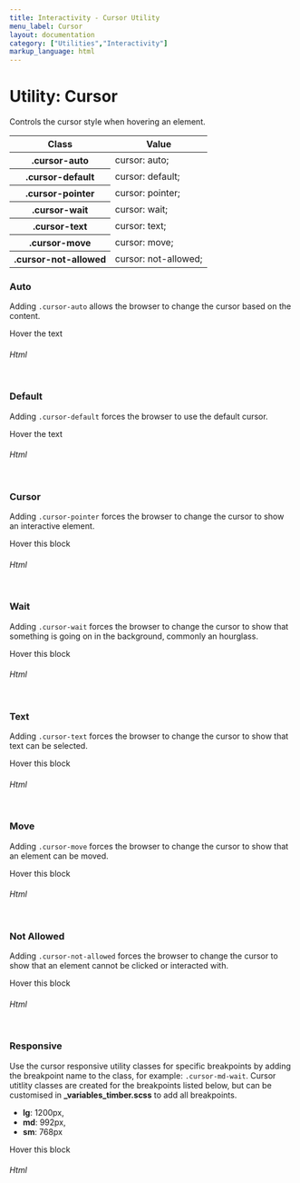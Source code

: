 ```yaml
---
title: Interactivity - Cursor Utility
menu_label: Cursor
layout: documentation
category: ["Utilities","Interactivity"]
markup_language: html
---
```


<div class="section-block">
  <div class="row pt-40 pt-md-40">
    <div class="col w-9/12 w-md-full order-2 content-inner">
      <h1 class="font-light">Utility: Cursor</h1>
      <p>Controls the cursor style when hovering an element.</p>
      <!-- Classes -->
      <div class="table-scrollable h-400">
        <table class="table size-md rounded bg-white">
          <thead>
            <tr>
              <th> Class </th>
              <th> Value </th>
            </tr>
          </thead>
          <tbody class="font-mono">
            <tr>
              <th class="color-indigo">.cursor-auto</th>
              <td> cursor: auto; </td>
            </tr>
            <tr>
              <th class="color-indigo">.cursor-default</th>
              <td> cursor: default; </td>
            </tr>
            <tr>
              <th class="color-indigo">.cursor-pointer</th>
              <td> cursor: pointer; </td>
            </tr>
            <tr>
              <th class="color-indigo">.cursor-wait</th>
              <td> cursor: wait; </td>
            </tr>
            <tr>
              <th class="color-indigo">.cursor-text</th>
              <td> cursor: text; </td>
            </tr>
            <tr>
              <th class="color-indigo">.cursor-move</th>
              <td> cursor: move; </td>
            </tr>
            <tr>
              <th class="color-indigo">.cursor-not-allowed</th>
              <td> cursor: not-allowed; </td>
            </tr>
          </tbody>
        </table>
      </div>
      <!-- Classes End -->
      <!-- Demo Block -->
      <div class="demo-block mt-80">
        <h3 class="font-light">Auto</h3>
        <p>Adding <code class="color-indigo font-bold">.cursor-auto</code> allows the browser to change the cursor based on the content.</p>
        <div class="p-30 center rounded bg-grey-ultralight">
          <div class="cursor-auto py-10 px-20 inline-block rounded bg-grey-darkest color-white">Hover the text</div>
        </div>
      </div>
      <!-- Demo Block End -->
      <!-- code -->
      <h6 class="uppercase">Html</h6>
      <div class="rounded p-20 overflow-y-scroll mb-0 bg-gradient-grey-ultralight border-l border-4 border-solid border-indigo">
        <pre class="m-0 language-html"><code class="inline-block scrolling-touch"><!--<div class="cursor-auto py-10 px-20 inline-block rounded bg-grey-darkest color-white">Hover the text</div>
--></code></pre>
      </div>
      <!-- code -->
      <!-- Demo Block -->
      <div class="demo-block mt-80">
        <h3 class="font-light">Default</h3>
        <p>Adding <code class="color-indigo font-bold">.cursor-default</code> forces the browser to use the default cursor.</p>
        <div class="p-30 center rounded bg-grey-ultralight">
          <div class="cursor-default py-10 px-20 inline-block rounded bg-grey-darkest color-white">Hover the text</div>
        </div>
      </div>
      <!-- Demo Block End -->
      <!-- code -->
      <h6 class="uppercase">Html</h6>
      <div class="rounded p-20 overflow-y-scroll mb-0 bg-gradient-grey-ultralight border-l border-4 border-solid border-indigo">
        <pre class="m-0 language-html"><code class="inline-block scrolling-touch"><!--<div class="cursor-default py-10 px-20 inline-block rounded bg-grey-darkest color-white">Hover the text</div>
--></code></pre>
      </div>
      <!-- code -->
      <!-- Demo Block -->
      <div class="demo-block mt-80">
        <h3 class="font-light">Cursor</h3>
        <p>Adding <code class="color-indigo font-bold">.cursor-pointer</code> forces the browser to change the cursor to show an interactive element.</p>
        <div class="p-30 center rounded bg-grey-ultralight">
          <div class="cursor-pointer py-10 px-20 inline-block rounded bg-grey-darkest color-white">Hover this block</div>
        </div>
      </div>
      <!-- Demo Block End -->
      <!-- code -->
      <h6 class="uppercase">Html</h6>
      <div class="rounded p-20 overflow-y-scroll mb-0 bg-gradient-grey-ultralight border-l border-4 border-solid border-indigo">
        <pre class="m-0 language-html"><code class="inline-block scrolling-touch"><!--<div class="cursor-pointer py-10 px-20 inline-block rounded bg-grey-darkest color-white">Hover this block</div>
--></code></pre>
      </div>
      <!-- code -->
      <!-- Demo Block -->
      <div class="demo-block mt-80">
        <h3 class="font-light">Wait</h3>
        <p>Adding <code class="color-indigo font-bold">.cursor-wait</code> forces the browser to change the cursor to show that something is going on in the background, commonly an hourglass.</p>
        <div class="p-30 center rounded bg-grey-ultralight">
          <div class="cursor-wait py-10 px-20 inline-block rounded bg-grey-darkest color-white">Hover this block</div>
        </div>
      </div>
      <!-- Demo Block End -->
      <!-- code -->
      <h6 class="uppercase">Html</h6>
      <div class="rounded p-20 overflow-y-scroll mb-0 bg-gradient-grey-ultralight border-l border-4 border-solid border-indigo">
        <pre class="m-0 language-html"><code class="inline-block scrolling-touch"><!--<div class="cursor-wait py-10 px-20 inline-block rounded bg-grey-darkest color-white">Hover this block</div>
--></code></pre>
      </div>
      <!-- code -->
      <!-- Demo Block -->
      <div class="demo-block mt-80">
        <h3 class="font-light">Text</h3>
        <p>Adding <code class="color-indigo font-bold">.cursor-text</code> forces the browser to change the cursor to show that text can be selected.</p>
        <div class="p-30 center rounded bg-grey-ultralight">
          <div class="cursor-text py-10 px-20 inline-block rounded bg-grey-darkest color-white">Hover this block</div>
        </div>
      </div>
      <!-- Demo Block End -->
      <!-- code -->
      <h6 class="uppercase">Html</h6>
      <div class="rounded p-20 overflow-y-scroll mb-0 bg-gradient-grey-ultralight border-l border-4 border-solid border-indigo">
        <pre class="m-0 language-html"><code class="inline-block scrolling-touch"><!--<div class="cursor-text py-10 px-20 inline-block rounded bg-grey-darkest color-white">Hover this block</div>
--></code></pre>
      </div>
      <!-- code -->
      <!-- Demo Block -->
      <div class="demo-block mt-80">
        <h3 class="font-light">Move</h3>
        <p>Adding <code class="color-indigo font-bold">.cursor-move</code> forces the browser to change the cursor to show that an element can be moved.</p>
        <div class="p-30 center rounded bg-grey-ultralight">
          <div class="cursor-move py-10 px-20 inline-block rounded bg-grey-darkest color-white">Hover this block</div>
        </div>
      </div>
      <!-- Demo Block End -->
      <!-- code -->
      <h6 class="uppercase">Html</h6>
      <div class="rounded p-20 overflow-y-scroll mb-0 bg-gradient-grey-ultralight border-l border-4 border-solid border-indigo">
        <pre class="m-0 language-html"><code class="inline-block scrolling-touch"><!--<div class="cursor-move py-10 px-20 inline-block rounded bg-grey-darkest color-white">Hover this block</div>
--></code></pre>
      </div>
      <!-- code -->
      <!-- Demo Block -->
      <div class="demo-block mt-80">
        <h3 class="font-light">Not Allowed</h3>
        <p>Adding <code class="color-indigo font-bold">.cursor-not-allowed</code> forces the browser to change the cursor to show that an element cannot be clicked or interacted with.</p>
        <div class="p-30 center rounded bg-grey-ultralight">
          <div class="cursor-not-allowed py-10 px-20 inline-block rounded bg-grey-darkest color-white">Hover this block</div>
        </div>
      </div>
      <!-- Demo Block End -->
      <!-- code -->
      <h6 class="uppercase">Html</h6>
      <div class="rounded p-20 overflow-y-scroll mb-0 bg-gradient-grey-ultralight border-l border-4 border-solid border-indigo">
        <pre class="m-0 language-html"><code class="inline-block scrolling-touch"><!--<div class="cursor-not-allowed py-10 px-20 inline-block rounded bg-grey-darkest color-white">Hover this block</div>
--></code></pre>
      </div>
      <!-- code -->
      <!-- Demo Block -->
      <div class="demo-block mt-80">
        <h3 class="font-light">Responsive</h3>
        <p>Use the cursor responsive utility classes for specific breakpoints by adding the breakpoint name to the class, for example: <code class="color-indigo font-bold">.cursor-md-wait</code>. Cursor utitlity classes are created for the breakpoints listed below, but can be customised in <strong>_variables_timber.scss</strong> to add all breakpoints.</p>
        <ul class="list-none">
          <li><strong>lg</strong>: 1200px,</li>
          <li><strong>md</strong>: 992px,</li>
          <li><strong>sm</strong>: 768px</li>
        </ul>
        <div class="p-30 center rounded bg-grey-ultralight">
          <div class="cursor-default cursor-lg-not-allowed cursor-md-wait cursor-sm-pointer py-10 px-20 inline-block rounded bg-grey-darkest color-white">Hover this block</div>
        </div>
      </div>
      <!-- Demo Block End -->
      <!-- code -->
      <h6 class="uppercase">Html</h6>
      <div class="rounded p-20 overflow-y-scroll mb-0 bg-gradient-grey-ultralight border-l border-4 border-solid border-indigo">
        <pre class="m-0 language-html"><code class="inline-block scrolling-touch"><!--<div class="cursor-default cursor-lg-not-allowed cursor-md-wait cursor-sm-pointer py-10 px-20 inline-block rounded bg-grey-darkest color-white">Hover this block</div>
--></code></pre>
      </div>
      <!-- code -->
    </div>
    <!-- Content Inner End -->
  </div>
</div>

